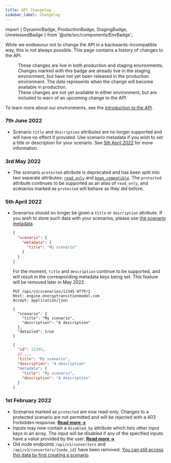 ```yaml
---
title: API Changelog
sidebar_label: Changelog
---
```


import { DynamicBadge, ProductionBadge, StagingBadge, UnreleasedBadge } from '@site/src/components/EnvBadge';

While we endeavour not to change the API in a backwards-incompatible way, this is not always possible. This page contains a history of changes to the API.

<dl>
  <dt><ProductionBadge nolink /></dt>
  <dd>
    These changes are live in both production and staging environments.
  </dd>

  <dt style={{ marginTop: '1rem' }}><StagingBadge nolink /></dt>
  <dd>
    Changes marked with this badge are already live in the staging environment, but have not yet been released in the production environment. The date represents when the change will become available in production.
  </dd>


  <dt style={{ marginTop: '1rem' }}><UnreleasedBadge nolink /></dt>
  <dd>
    These changes are not yet available in either environment, but are included to warn of an upcoming change to the API.
  </dd>
</dl>

To learn more about our environments, see the [introduction to the API](intro.md#environments).

### 7th June 2022 <DynamicBadge prodDate="2022-07-07" stagDate="2022-05-03" />

* Scenario `title` and `description` attributes are no longer supported and will have no effect if provided. Use scenario metadata if you wish to set a title or description for your scenario. See [5th April 2022](#5th-april-2022-) for more information.

### 3rd May 2022 <DynamicBadge prodDate="2022-05-03" stagDate="2022-04-05" />

* The scenario `protected` attribute is deprecated and has been split into two separate attributes: [`read_only`](scenario-basics#read-only-scenarios) and [`keep_compatible`](scenario-basics.md#forward-compatibility). The `protected` attribute continues to be supported as an alias of `read_only`, and scenarios marked as `protected` will behave as they did before.

### 5th April 2022 <DynamicBadge prodDate="2022-04-05" stagDate="2022-03-02" />

* Scenarios should no longer be given a `title` or `description` attribute. If you wish to store such data with your scenarios, please use [the scenario metadata](scenario-basics.md#metadata).

  ```json
  {
    "scenario": {
      "metadata": {
        "title": "My scenario"
      }
    }
  }
  ```

  For the moment, `title` and `description` continue to be supported, and will result in the corresponding metadata keys being set. This feature will be removed later in May 2022.

  ```http title="Example request"
  PUT /api/v3/scenarios/12345 HTTP/2
  Host: engine.energytransitionmodel.com
  Accept: application/json

  {
    "scenario": {
      "title": "My scenario",
      "description": "A description"
    },
    "detailed": true
  }
  ```

  ```json title="Example response"
  {
    "id": 12345,
    // ...
    "title": "My scenario",
    "description": "A description"
    "metadata": {
      "title": "My scenario",
      "description": "A description"
    }
  }
  ```

### 1st February 2022 <DynamicBadge prodDate="2022-02-01" />

* Scenarios marked as `protected` are now read-only. Changes to a protected scenario are not permitted and will be rejected with a 403 Forbidden response. [**Read more →**](scenario-basics.md#protected-scenarios)
* Inputs may now contain a `disabled_by` attribute which lists other input keys in an array. The input will be disabled if any of the specified inputs have a value provided by the user. [**Read more →**](inputs.md#mutually-exclusive-inputs)
* Old node endpoints `/api/v3/converters` and `/api/v3/converters/{node_id}` have been removed. [You can still access this data by first creating a scenario](nodes.md).
